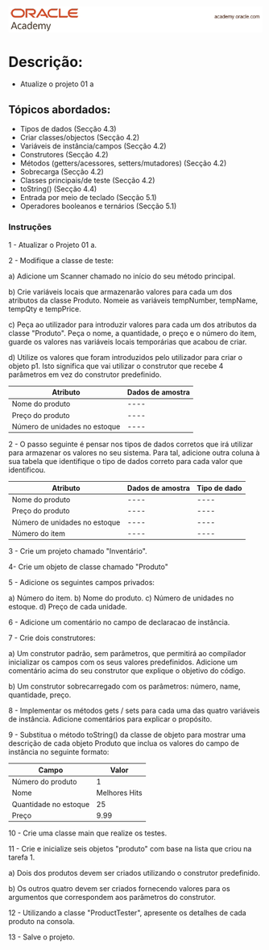 <p align="center">
  <img src="./Capa.png" alt="Texto Alternativo">
</p>

# Descrição:

- Atualize o projeto 01 a

## Tópicos abordados:

- Tipos de dados (Secção 4.3)
- Criar classes/objectos (Secção 4.2)
- Variáveis de instância/campos (Secção 4.2)
- Construtores (Secção 4.2)
- Métodos (getters/acessores, setters/mutadores) (Secção 4.2)
- Sobrecarga (Secção 4.2)
- Classes principais/de teste (Secção 4.2)
- toString() (Secção 4.4)
- Entrada por meio de teclado (Secção 5.1)
- Operadores booleanos e ternários (Secção 5.1)

### Instruções

1 - Atualizar o Projeto 01 a.

2 - Modifique a classe de teste:

a) Adicione um Scanner chamado no início do seu método principal.

b) Crie variáveis locais que armazenarão valores para cada um dos atributos da classe Produto. Nomeie as variáveis tempNumber, tempName, tempQty e tempPrice.

c) Peça ao utilizador para introduzir valores para cada um dos atributos da classe "Produto". Peça o nome, a quantidade, o preço e o número do item, guarde os valores nas variáveis locais temporárias que acabou de criar.

d) Utilize os valores que foram introduzidos pelo utilizador para criar o objeto p1. Isto significa que vai utilizar o construtor que recebe 4 parâmetros em vez do construtor predefinido.








| Atributo | Dados de amostra | 
|-------------|-------------|
| Nome do produto | ---- |
| Preço do produto | ---- | 
| Número de unidades no estoque | ---- |

2 - O passo seguinte é pensar nos tipos de dados corretos que irá utilizar para armazenar os valores no seu sistema. Para tal, adicione outra coluna à sua tabela que identifique o tipo de dados correto para cada valor que identificou.

| Atributo | Dados de amostra | Tipo de dado |
|-------------|-------------|-------------|
| Nome do produto | ---- | ---- |
| Preço do produto |---- | ---- |
| Número de unidades no estoque | ---- | ---- |
| Número do item | ---- | ---- |

3 - Crie um projeto chamado "Inventário".

4- Crie um objeto de classe chamado "Produto"

5 - Adicione os seguintes campos privados:

a) Número do item.
b) Nome do produto.
c) Número de unidades no estoque.
d) Preço de cada unidade.

6 - Adicione um comentário no campo de declaracao de instância.

7 - Crie dois construtores:

a) Um construtor padrão, sem parâmetros, que permitirá ao compilador inicializar os campos com os seus valores predefinidos. Adicione um comentário acima do seu construtor que explique o objetivo do código.

b) Um construtor sobrecarregado com os parâmetros: número, name, quantidade, preço.

8 - Implementar os métodos gets / sets para cada uma das quatro variáveis de instância. Adicione comentários para explicar o propósito.

9 - Substitua o método toString() da classe de objeto para mostrar uma descrição de cada objeto Produto que inclua os valores do campo de instância no seguinte formato:

| Campo                 | Valor       |
|-----------------------|-------------|
| Número do produto     | 1           |
| Nome                  | Melhores Hits |
| Quantidade no estoque | 25          |
| Preço                 | 9.99        |

10 - Crie uma classe main que realize os testes.

11 - Crie e inicialize seis objetos "produto" com base na lista que criou na tarefa 1.

a) Dois dos produtos devem ser criados utilizando o construtor predefinido.

b) Os outros quatro devem ser criados fornecendo valores para os argumentos que correspondem aos parâmetros do construtor.

12 - Utilizando a classe "ProductTester", apresente os detalhes de cada produto na consola.

13 - Salve o projeto.
